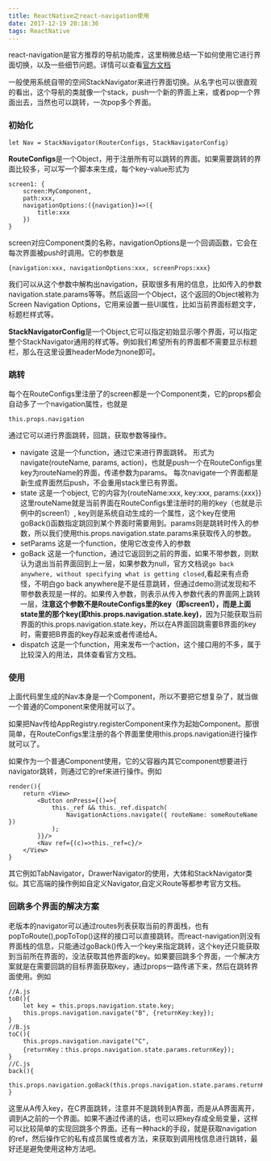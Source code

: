 ```yaml
---
title: ReactNative之react-navigation使用
date: 2017-12-19 20:18:36
tags: ReactNative
---
```

react-navigation是官方推荐的导航功能库，这里稍微总结一下如何使用它进行界面切换，以及一些细节问题。详情可以查看[官方文档](https://reactnavigation.org/)

一般使用系统自带的空间StackNavigator来进行界面切换。从名字也可以很直观的看出，这个导航的类就像一个stack，push一个新的界面上来，或者pop一个界面出去，当然也可以跳转，一次pop多个界面。

### 初始化

	let Nav = StackNavigator(RouterConfigs, StackNavigatorConfig)

**RouteConfigs**是一个Object，用于注册所有可以跳转的界面。如果需要跳转的界面比较多，可以写一个脚本来生成，每个key-value形式为

	screen1: {
		screen:MyComponent,
		path:xxx,
		navigationOptions:({navigation})=>({
			title:xxx
		})
	}
screen对应Component类的名称，navigationOptions是一个回调函数，它会在每次界面被push时调用。它的参数是

	{navigation:xxx, navigationOptions:xxx, screenProps:xxx}
我们可以从这个参数中解构出navigation，获取很多有用的信息，比如传入的参数navigation.state.params等等。然后返回一个Object，这个返回的Object被称为Screen Navigation Options，它用来设置一些UI属性，比如当前界面标题文字，标题栏样式等。

**StackNavigatorConfig**是一个Object,它可以指定初始显示哪个界面，可以指定整个StackNavigator通用的样式等。例如我们希望所有的界面都不需要显示标题栏，那么在这里设置headerMode为none即可。

### 跳转
每个在RouteConfigs里注册了的screen都是一个Component类，它的props都会自动多了一个navigation属性，也就是

	this.props.navigation
通过它可以进行界面跳转，回跳，获取参数等操作。

- navigate 这是一个function，通过它来进行界面跳转。 形式为 navigate(routeName, params, action)，也就是push一个在RouteConfigs里key为routeName的界面，传递参数为params。 每次navigate一个界面都是新生成界面然后push，不会重用stack里已有界面。
- state 这是一个object, 它的内容为{routeName:xxx, key:xxx, params:{xxx}} 这里routeName就是当前界面在RouteConfigs里注册时的用的key（也就是示例中的screen1）, key则是系统自动生成的一个属性，这个key在使用goBack()函数指定跳回到某个界面时需要用到。params则是跳转时传入的参数，所以我们使用this.props.navigation.state.params来获取传入的参数。
- setParams 这是一个function，使用它改变传入的参数
- goBack 这是一个function，通过它返回到之前的界面，如果不带参数，则默认为退出当前界面回到上一层，如果参数为null，官方文档说`go back anywhere, without specifying what is getting closed`,看起来有点奇怪，不明白go back anywhere是不是任意跳转，但通过demo测试发现和不带参数表现是一样的。如果传入参数，则表示从传入参数代表的界面网上跳转一层，**注意这个参数不是RouteConfigs里的key（即screen1），而是上面state里的那个key(即this.props.navigation.state.key)**，因为只能获取当前界面的this.props.navigation.state.key，所以在A界面回跳需要B界面的key时，需要把B界面的key存起来或者传递给A。
- dispatch 这是一个function，用来发布一个action，这个接口用的不多，属于比较深入的用法，具体查看官方文档。

### 使用
上面代码里生成的Nav本身是一个Component，所以不要把它想复杂了，就当做一个普通的Component来使用就可以了。

如果把Nav传给AppRegistry.registerComponent来作为起始Component。那很简单，在RouteConfigs里注册的各个界面里使用this.props.navigation进行操作就可以了。

如果作为一个普通Component使用，它的父容器内其它component想要进行navigator跳转，则通过它的ref来进行操作。例如

	render(){
		return <View>
			<Button onPress={()=>{
				this._ref && this._ref.dispatch(
      				NavigationActions.navigate({ routeName: someRouteName })
    			);
			}}/>
			<Nav ref={(c)=>this._ref=c}/>
		</View>
	}

其它例如TabNavigator，DrawerNavigator的使用，大体和StackNavigator类似。其它高端的操作例如自定义Navigator,自定义Route等都参考官方文档。

### 回跳多个界面的解决方案
老版本的navigator可以通过routes列表获取当前的界面栈，也有popToRoute(),popToTop()这样的接口可以直接跳转。而react-navigation则没有界面栈的信息，只能通过goBack()传入一个key来指定跳转，这个key还只能获取到当前所在界面的，没法获取其他界面的key。如果要回跳多个界面，一个解决方案就是在需要回跳的目标界面获取key，通过props一路传递下来，然后在跳转界面使用。例如

	//A.js
	toB(){
		let key = this.props.navigation.state.key;
		this.props.navigation.navigate("B", {returnKey:key});	
	}
	//B.js
	toC(){
		this.props.navigation.navigate("C", 
		{returnKey：this.props.navigation.state.params.returnKey});
	}
	//C.js
	back(){
		this.props.navigation.goBack(this.props.navigation.state.params.returnKey)
	}
这里从A传入key，在C界面跳转，注意并不是跳转到A界面，而是从A界面离开，调到A之前的一个界面。如果不通过传递的话，也可以把key存成全局变量，这样可以比较简单的实现回跳多个界面。还有一种hack的手段，就是获取navigation的ref，然后操作它的私有成员属性或者方法，来获取到调用栈信息进行跳转，最好还是避免使用这种方法吧。